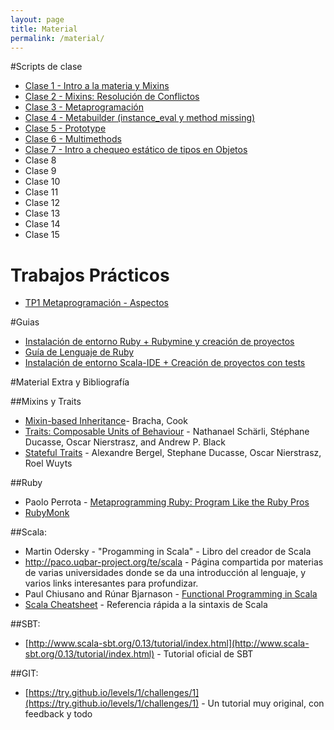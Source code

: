 ```yaml
---
layout: page
title: Material
permalink: /material/
---
```


#Scripts de clase

* [Clase 1 - Intro a la materia y Mixins](https://drive.google.com/open?id=1BagIDjjsrU7J_Qs6wyJan2lIxO9gqHZrb8aO-arxbFA)
* [Clase 2 - Mixins: Resolución de Conflictos](https://docs.google.com/document/d/19mFtsjb3OE_9r9IejZMCRWrFPsQp6X3y-9RJz5OvHek/pub)
* [Clase 3 - Metaprogramación](https://docs.google.com/document/d/1NSRc0soYPOuwh2KY8eU_ioG3GIhJFQgc0HLn4GxznV0)
* [Clase 4 - Metabuilder (instance_eval y method missing)](https://docs.google.com/document/d/1xWP73pAz_PjVWP3vuSYv2kQfTlYFCzdAH-Yzs6Re0vQ/pub)
* [Clase 5 - Prototype](https://docs.google.com/document/d/1UTn6Qzi_MyVQlxfezJa_6Fg_NuKYGfjTJ8fTvIq8CQQ/pub)
* [Clase 6 - Multimethods](https://goo.gl/KMC39N)
* [Clase 7 - Intro a chequeo estático de tipos en Objetos](https://docs.google.com/document/d/1IK_KPzYW7SgW0GAghJ8Bv5MCIezZXJCIVlbX8JQGSxU/edit?usp=sharing)
* Clase 8
* Clase 9
* Clase 10
* Clase 11
* Clase 12
* Clase 13
* Clase 14
* Clase 15

# Trabajos Prácticos
* [TP1 Metaprogramación - Aspectos](https://docs.google.com/document/d/1eF2wDjBPDy2XH4Wc4V6PzIfVyj2Vz2DCRO99lt-q-GY)

#Guias

* [Instalación de entorno Ruby + Rubymine y creación de proyectos](/guias/ruby)
* [Guía de Lenguaje de Ruby](https://goo.gl/sRroc0)
* [Instalación de entorno Scala-IDE + Creación de proyectos con tests](/guias/scala)

#Material Extra y Bibliografía

##Mixins y Traits

- [Mixin-based Inheritance](http://citeseerx.ist.psu.edu/viewdoc/download?doi=10.1.1.128.8192&rep=rep1&type=pdf)- Bracha, Cook
- [Traits: Composable Units of Behaviour](http://scg.unibe.ch/archive/papers/Scha03aTraits.pdf) - Nathanael Schärli, Stéphane Ducasse, Oscar Nierstrasz, and Andrew P. Black
- [Stateful Traits](http://scg.unibe.ch/archive/papers/Berg07aStatefulTraits.pdf) - Alexandre Bergel, Stephane Ducasse, Oscar Nierstrasz, Roel Wuyts

##Ruby

- Paolo Perrota - [Metaprogramming Ruby: Program Like the Ruby Pros](https://pragprog.com/book/ppmetr/metaprogramming-ruby)
- [RubyMonk](https://rubymonk.com/)

##Scala:
- Martin Odersky - "Progamming in Scala" - Libro del creador de Scala
- http://paco.uqbar-project.org/te/scala - Página compartida por materias de varias universidades donde se da una introducción al lenguaje, y varios links interesantes para profundizar.
- Paul Chiusano and Rúnar Bjarnason - [Functional Programming in Scala](http://www.manning.com/bjarnason/)
- [Scala Cheatsheet](http://docs.scala-lang.org/cheatsheets/) - Referencia rápida a la sintaxis de Scala

##SBT:
- [http://www.scala-sbt.org/0.13/tutorial/index.html](http://www.scala-sbt.org/0.13/tutorial/index.html) - Tutorial oficial de SBT

##GIT:
- [https://try.github.io/levels/1/challenges/1](https://try.github.io/levels/1/challenges/1) - Un tutorial muy original, con feedback y todo
